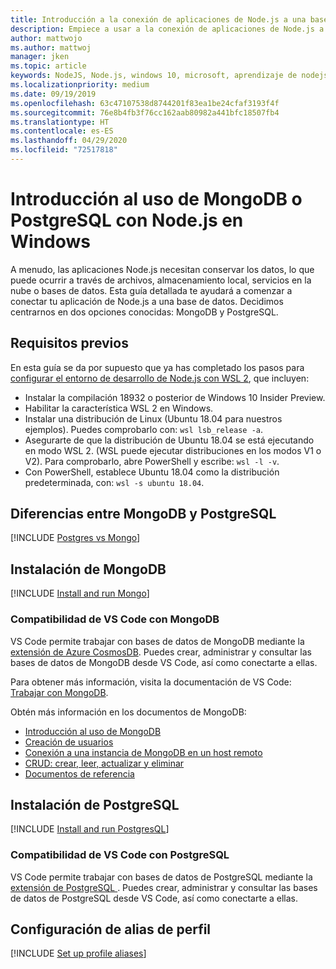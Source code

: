 ```yaml
---
title: Introducción a la conexión de aplicaciones de Node.js a una base de datos
description: Empiece a usar a la conexión de aplicaciones de Node.js a una base de datos en Windows.
author: mattwojo
ms.author: mattwoj
manager: jken
ms.topic: article
keywords: NodeJS, Node.js, windows 10, microsoft, aprendizaje de nodejs, node en windows, node en wsl, node en linux en windows, instalar node en windows, nodejs con vs code, desarrollar con node en windows, desarrollar con nodejs en windows, instalar node en WSL, NodeJS en el Subsistema de Windows para Linux
ms.localizationpriority: medium
ms.date: 09/19/2019
ms.openlocfilehash: 63c47107538d8744201f83ea1be24cfaf3193f4f
ms.sourcegitcommit: 76e8b4fb3f76cc162aab80982a441bfc18507fb4
ms.translationtype: HT
ms.contentlocale: es-ES
ms.lasthandoff: 04/29/2020
ms.locfileid: "72517818"
---
```

# <a name="get-started-using-mongodb-or-postgresql-with-nodejs-on-windows"></a>Introducción al uso de MongoDB o PostgreSQL con Node.js en Windows

A menudo, las aplicaciones Node.js necesitan conservar los datos, lo que puede ocurrir a través de archivos, almacenamiento local, servicios en la nube o bases de datos. Esta guía detallada te ayudará a comenzar a conectar tu aplicación de Node.js a una base de datos. Decidimos centrarnos en dos opciones conocidas: MongoDB y PostgreSQL.

## <a name="prerequisites"></a>Requisitos previos

En esta guía se da por supuesto que ya has completado los pasos para [configurar el entorno de desarrollo de Node.js con WSL 2](./setup-on-wsl2.md), que incluyen:

- Instalar la compilación 18932 o posterior de Windows 10 Insider Preview.
- Habilitar la característica WSL 2 en Windows.
- Instalar una distribución de Linux (Ubuntu 18.04 para nuestros ejemplos). Puedes comprobarlo con: `wsl lsb_release -a`.
- Asegurarte de que la distribución de Ubuntu 18.04 se está ejecutando en modo WSL 2. (WSL puede ejecutar distribuciones en los modos V1 o V2). Para comprobarlo, abre PowerShell y escribe: `wsl -l -v`.
- Con PowerShell, establece Ubuntu 18.04 como la distribución predeterminada, con: `wsl -s ubuntu 18.04`.

## <a name="differences-between-mongodb-and-postgresql"></a>Diferencias entre MongoDB y PostgreSQL

[!INCLUDE [Postgres vs Mongo](../includes/postgres-v-mongo.md)]

## <a name="install-mongodb"></a>Instalación de MongoDB

[!INCLUDE [Install and run Mongo](../includes/install-and-run-mongo.md)]

### <a name="vs-code-support-for-mongodb"></a>Compatibilidad de VS Code con MongoDB

VS Code permite trabajar con bases de datos de MongoDB mediante la [extensión de Azure CosmosDB](https://marketplace.visualstudio.com/items?itemName=ms-azuretools.vscode-cosmosdb). Puedes crear, administrar y consultar las bases de datos de MongoDB desde VS Code, así como conectarte a ellas.

Para obtener más información, visita la documentación de VS Code: [Trabajar con MongoDB](https://code.visualstudio.com/docs/azure/mongodb).

Obtén más información en los documentos de MongoDB:

- [Introducción al uso de MongoDB](https://docs.mongodb.com/manual/introduction/)
- [Creación de usuarios](https://docs.mongodb.com/manual/tutorial/create-users/)
- [Conexión a una instancia de MongoDB en un host remoto](https://docs.mongodb.com/manual/mongo/#mongodb-instance-on-a-remote-host)
- [CRUD: crear, leer, actualizar y eliminar](https://docs.mongodb.com/manual/crud/)
- [Documentos de referencia](https://docs.mongodb.com/manual/reference/)

## <a name="install-postgresql"></a>Instalación de PostgreSQL

[!INCLUDE [Install and run PostgresQL](../includes/install-and-run-postgres.md)]

### <a name="vs-code-support-for-postgresql"></a>Compatibilidad de VS Code con PostgreSQL

VS Code permite trabajar con bases de datos de PostgreSQL mediante la [extensión de PostgreSQL ](https://marketplace.visualstudio.com/items?itemName=ms-ossdata.vscode-postgresql). Puedes crear, administrar y consultar las bases de datos de PostgreSQL desde VS Code, así como conectarte a ellas.

## <a name="set-up-profile-aliases"></a>Configuración de alias de perfil

[!INCLUDE [Set up profile aliases](../includes/profile-aliases.md)]
